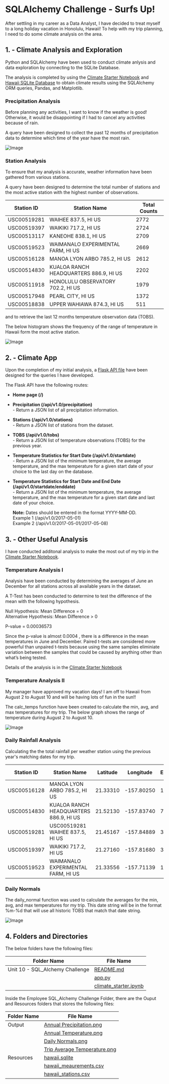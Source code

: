 # SQLAlchemy Challenge - Surfs Up!

After settling in my career as a Data Analyst, I have decided to treat myself to a long holiday vacation in Honolulu, Hawaii! To help with my trip planning, I need to do some climate analysis on the area.

## **1. - Climate Analysis and Exploration**

Python and SQLAlchemy have been used to conduct climate anlysis and data exploration by connecting to the SQLite Database. 

The analysis is completed by using the [Climate Starter Notebook](https://github.com/cecileung1208/Homework/blob/master/Unit%2010%20-%20SQL_Alchemy%20Challenge/climate_starter.ipynb) and [Hawaii SQLite Database](https://github.com/cecileung1208/Homework/blob/master/Unit%2010%20-%20SQL_Alchemy%20Challenge/Resources/hawaii.sqlite) to obtain climate results using the SQLAlchemy ORM queries, Pandas, and Matplotlib.


### **Precipitation Analysis**

Before planning any activities, I want to know if the weather is good!  Otherwise, it would be disappointing if I had to cancel any activities because of rain.

A query have been designed to collect the past 12 months of precipitation data to determine which time of the year have the most rain.

![Image](https://github.com/cecileung1208/Homework/blob/master/Unit%2010%20-%20SQL_Alchemy%20Challenge/Output%20Files/Annual%20Precipitation.png)

### **Station Analysis**

To ensure that my analysis is accurate, weather information have been gathered from various stations.  

A query have been designed to determine the total number of stations and the most active station with the highest number of observations. 

| Station ID    | Station Name | Total Counts |
| ------------- | ------------- | ------------- |
|USC00519281 | WAIHEE 837.5, HI US | 2772|
|USC00519397 | WAIKIKI 717.2, HI US | 2724|
|USC00513117 | KANEOHE 838.1, HI US | 2709|
|USC00519523 | WAIMANALO EXPERIMENTAL FARM, HI US | 2669|
|USC00516128 | MANOA LYON ARBO 785.2, HI US | 2612|
|USC00514830 | KUALOA RANCH HEADQUARTERS 886.9, HI US | 2202|
|USC00511918 | HONOLULU OBSERVATORY 702.2, HI US | 1979|
|USC00517948 | PEARL CITY, HI US | 1372|
|USC00518838 | UPPER WAHIAWA 874.3, HI US | 511|




and to retrieve the last 12 months temperature observation data (TOBS).

The below histogram shows the frequency of the range of temperature in Hawaii form the most active station.

![Image](https://github.com/cecileung1208/Homework/blob/master/Unit%2010%20-%20SQL_Alchemy%20Challenge/Output%20Files/Annual%20Temperature.png)


## **2. - Climate App**

Upon the completion of my initial analysis, a [Flask API file](https://github.com/cecileung1208/Homework/blob/master/Unit%2010%20-%20SQL_Alchemy%20Challenge/app.py) have been designed for the queries I have developed.

The Flask API have the following routes:


* **Home page (/)**

* **Precipitation (/api/v1.0/precipitation)**<br/> - Return a JSON list of all precipitation information.
    
* **Stations (/api/v1.0/stations)**<br/> - Return a JSON list of stations from the dataset.
  
* **TOBS (/api/v1.0/tobs)** <br/> - Return a JSON list of temperature observations (TOBS) for the previous year.
  
* **Temperature Statistics for Start Date (/api/v1.0/startdate)**<br/> - Return a JSON list of the minimum temperature, the average temperature, and the max temperature for a given start date of your choice to the last day on the database.
  
* **Temperature Statistics for Start Date and End Date (/api/v1.0/startdate/enddate)**<br/> - Return a JSON list of the minimum temperature, the average temperature, and the max temperature for a given start date and last date of your choice. 
  
  **Note:**  Dates should be entered in the format YYYY-MM-DD.<br/>
         Example 1 (/api/v1.0/2017-05-01)<br/>
         Example 2 (/api/v1.0/2017-05-01/2017-05-08)<br/>
         
  
## **3. - Other Useful Analysis**

I have conducted additonal analysis to make the most out of my trip in the [Climate Starter Notebook](https://github.com/cecileung1208/Homework/blob/master/Unit%2010%20-%20SQL_Alchemy%20Challenge/climate_starter.ipynb).

### **Temperature Analysis I**

Analysis have been conducted by determining the averages of June an December for all stations across all available years in the dataset. 

A T-Test has been conducted to determine to test the difference of the mean with the following hypothesis.

Null Hypothesis: Mean Difference = 0<br/>
Alternative Hypothesis: Mean Difference > 0<br/>

P-value = 0.00036573

Since the p-value is almost 0.0004 , there is a difference in the mean temperatures in June and December.  Paired t-tests are considered more powerful than unpaired t-tests because using the same samples eliminiate variation between the samples that could be caused by anything other than what’s being tested.

Details of the analysis is in the [Climate Starter Notebook](https://github.com/cecileung1208/Homework/blob/master/Unit%2010%20-%20SQL_Alchemy%20Challenge/climate_starter.ipynb)

### **Temperature Analysis II**

My manager have approved my vacation days!  I am off to Hawaii from August 2 to August 10 and will be having lots of fun in the sun!!

The calc_temps function have been created to calculate the min, avg, and max temperatures for my trip.  The below graph shows the range of temperature during August 2 to August 10.

![Image](https://github.com/cecileung1208/Homework/blob/master/Unit%2010%20-%20SQL_Alchemy%20Challenge/Output%20Files/Trip%20Average%20Temperature.png)

### **Daily Rainfall Analysis**

Calculating the the total rainfall per weather station using the previous year's matching dates for my trip.

| Station ID    | Station Name | Latitude | Longitude | Elevation | Total Rainfall |
| ------------- | ------------- | ------------- | ------------- | ------------- | ------------- |
| USC00516128    | MANOA LYON ARBO 785.2, HI US | 21.33310 | -157.80250| 152.4 | 0.92 |
| USC00514830    | KUALOA RANCH HEADQUARTERS 886.9, HI US | 21.52130 | -157.83740 | 7.0 | 0.2 |
| USC00519281    | USC00519281	WAIHEE 837.5, HI US | 21.45167 | -157.84889 | 32.9 | 0.06 |
| USC00519397    | WAIKIKI 717.2, HI US | 21.27160 | -157.81680 | 3.0 | 0.02 |
| USC00519523    | WAIMANALO EXPERIMENTAL FARM, HI US | 21.33556 | -157.71139 | 19.5 | 0.00 |


### **Daily Normals**

The daily_normal function was used to calculate the averages for the min, avg, and max temperatures for my trip.  This date string will be in the format %m-%d that will use all historic TOBS that match that date string.

![Image](https://github.com/cecileung1208/Homework/blob/master/Unit%2010%20-%20SQL_Alchemy%20Challenge/Output%20Files/Daily%20Normals.png)


## **4.  Folders and Directories**

The below folders have the following files:

| Folder Name    | File Name |
| ------------- | ------------- |
| Unit 10 - SQL_Alchemy Challenge  | [README.md](https://github.com/cecileung1208/Homework/blob/master/Unit%2010%20-%20SQL_Alchemy%20Challenge/README.md)  |
|                                  | [app.py](https://github.com/cecileung1208/Homework/blob/master/Unit%2010%20-%20SQL_Alchemy%20Challenge/app.py) |
|                                  | [climate_starter.ipynb](https://github.com/cecileung1208/Homework/blob/master/Unit%2010%20-%20SQL_Alchemy%20Challenge/climate_starter.ipynb)|

Inside the Employee SQL_Alchemy Challenge Folder, there are the Ouput and Resources folders that stores the following files:

| Folder Name    | File Name |
| ------------- | ------------- |
| Output        | [Annual Precipitation.png](https://github.com/cecileung1208/Homework/blob/master/Unit%2010%20-%20SQL_Alchemy%20Challenge/Output%20Files/Annual%20Precipitation.png)|
|               | [Annual Temperature.png](https://github.com/cecileung1208/Homework/blob/master/Unit%2010%20-%20SQL_Alchemy%20Challenge/Output%20Files/Annual%20Temperature.png)|
|               | [Daily Normals.png](https://github.com/cecileung1208/Homework/blob/master/Unit%2010%20-%20SQL_Alchemy%20Challenge/Output%20Files/Daily%20Normals.png)  |
|               | [Trip Average Temperature.png](https://github.com/cecileung1208/Homework/blob/master/Unit%2010%20-%20SQL_Alchemy%20Challenge/Output%20Files/Trip%20Average%20Temperature.png)  |
| Resources   | [hawaii.sqlite](https://github.com/cecileung1208/Homework/blob/master/Unit%2010%20-%20SQL_Alchemy%20Challenge/Resources/hawaii.sqlite)  |
|             | [hawaii_meaurements.csv](https://github.com/cecileung1208/Homework/blob/master/Unit%2010%20-%20SQL_Alchemy%20Challenge/Resources/hawaii_measurements.csv)  |
|             | [hawaii_stations.csv](https://github.com/cecileung1208/Homework/blob/master/Unit%2010%20-%20SQL_Alchemy%20Challenge/Resources/hawaii_stations.csv)  |
